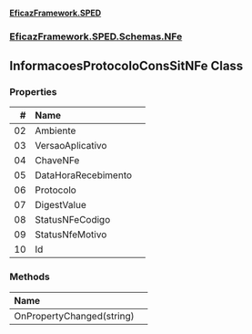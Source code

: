 #### [EficazFramework.SPED](EficazFrameworkSPED.md 'EficazFramework SPED')
### [EficazFramework.SPED.Schemas.NFe](EficazFramework.SPED.Schemas.NFe.md 'EficazFramework.SPED.Schemas.NFe')

## InformacoesProtocoloConsSitNFe Class
### Properties

| # | Name | |
| ---: | :--- | :--- |
| 02 | Ambiente |  |
| 03 | VersaoAplicativo |  |
| 04 | ChaveNFe |  |
| 05 | DataHoraRecebimento |  |
| 06 | Protocolo |  |
| 07 | DigestValue |  |
| 08 | StatusNFeCodigo |  |
| 09 | StatusNfeMotivo |  |
| 10 | Id |  |
### Methods

| Name | |
| :--- | :--- |
| OnPropertyChanged(string) |  |
